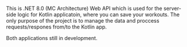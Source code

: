 This is .NET 8.0 (MC Architecture) Web API which is used for the server-side logic for Kotlin applicatoin, where you can save your workouts. 
The only purpose of the project is to manage the data and proccess requests/respones from/to the Kotlin app.

Both applications still in development.

